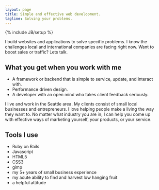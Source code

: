 ```yaml
---
layout: page
title: Simple and effective web development.
tagline: Solving your problems.
---
```

{% include JB/setup %}

I build websites and applications to solve specific problems. I know the challenges local and international companies are facing right now. Want to boost sales or traffic? Lets talk.

## What you get when you work with me
<ul>
<li>A framework or backend that is simple to service, update, and interact with.</li>
<li>Performance driven design.</li>
<li>A developer with an open mind who takes client feedback seriously.</li>
</ul>

I live and work in the Seattle area. My clients consist of small local businesses and entrepreneurs. I love helping people make a living the way they want to. No matter what industry you are in, I can help you come up with effective ways of marketing yourself, your products, or your service.

## Tools I use
<ul>
<li>Ruby on Rails</li>
<li>Javascript</li>
<li>HTML5</li>
<li>CSS3</li>
<li>gimp</li>
<li>my 5+ years of small business experience</li>
<li>my acute ability to find and harvest low hanging fruit</li>
<li>a helpful attitude</li>
</ul>

